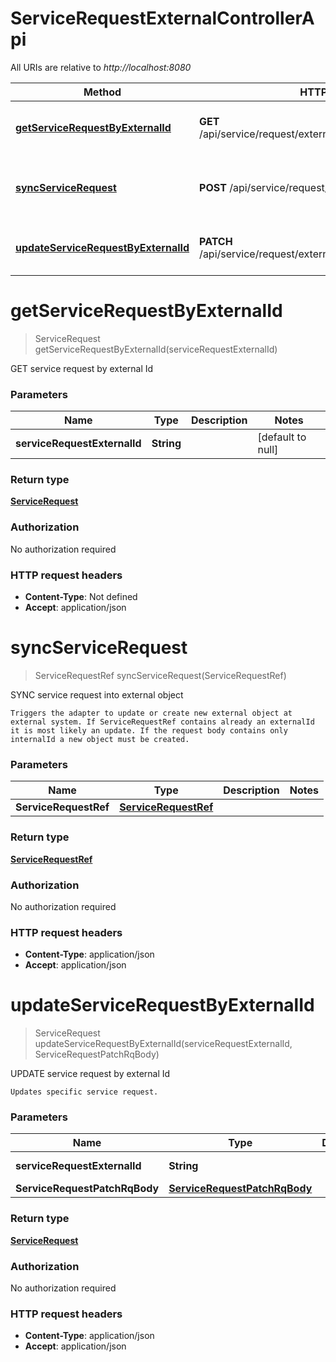 # ServiceRequestExternalControllerApi

All URIs are relative to *http://localhost:8080*

| Method | HTTP request | Description |
|------------- | ------------- | -------------|
| [**getServiceRequestByExternalId**](ServiceRequestExternalControllerApi.md#getServiceRequestByExternalId) | **GET** /api/service/request/external/{serviceRequestExternalId} | GET service request by external Id |
| [**syncServiceRequest**](ServiceRequestExternalControllerApi.md#syncServiceRequest) | **POST** /api/service/request/external | SYNC service request into external object |
| [**updateServiceRequestByExternalId**](ServiceRequestExternalControllerApi.md#updateServiceRequestByExternalId) | **PATCH** /api/service/request/external/{serviceRequestExternalId} | UPDATE service request by external Id |


<a name="getServiceRequestByExternalId"></a>
# **getServiceRequestByExternalId**
> ServiceRequest getServiceRequestByExternalId(serviceRequestExternalId)

GET service request by external Id

### Parameters

|Name | Type | Description  | Notes |
|------------- | ------------- | ------------- | -------------|
| **serviceRequestExternalId** | **String**|  | [default to null] |

### Return type

[**ServiceRequest**](../Models/ServiceRequest.md)

### Authorization

No authorization required

### HTTP request headers

- **Content-Type**: Not defined
- **Accept**: application/json

<a name="syncServiceRequest"></a>
# **syncServiceRequest**
> ServiceRequestRef syncServiceRequest(ServiceRequestRef)

SYNC service request into external object

    Triggers the adapter to update or create new external object at external system. If ServiceRequestRef contains already an externalId it is most likely an update. If the request body contains only internalId a new object must be created.

### Parameters

|Name | Type | Description  | Notes |
|------------- | ------------- | ------------- | -------------|
| **ServiceRequestRef** | [**ServiceRequestRef**](../Models/ServiceRequestRef.md)|  | |

### Return type

[**ServiceRequestRef**](../Models/ServiceRequestRef.md)

### Authorization

No authorization required

### HTTP request headers

- **Content-Type**: application/json
- **Accept**: application/json

<a name="updateServiceRequestByExternalId"></a>
# **updateServiceRequestByExternalId**
> ServiceRequest updateServiceRequestByExternalId(serviceRequestExternalId, ServiceRequestPatchRqBody)

UPDATE service request by external Id

    Updates specific service request.

### Parameters

|Name | Type | Description  | Notes |
|------------- | ------------- | ------------- | -------------|
| **serviceRequestExternalId** | **String**|  | [default to null] |
| **ServiceRequestPatchRqBody** | [**ServiceRequestPatchRqBody**](../Models/ServiceRequestPatchRqBody.md)|  | |

### Return type

[**ServiceRequest**](../Models/ServiceRequest.md)

### Authorization

No authorization required

### HTTP request headers

- **Content-Type**: application/json
- **Accept**: application/json

